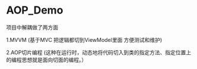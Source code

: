# AOP_Demo
项目中解耦做了两方面

1.MVVM (基于MVC 把逻辑都切到ViewModel里面 方便测试和维护)

2.AOP切片编程 (这种在运行时，动态地将代码切入到类的指定方法、指定位置上的编程思想就是面向切面的编程。）
